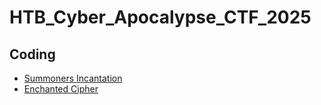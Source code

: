 # HTB_Cyber_Apocalypse_CTF_2025

## Coding

+ [Summoners Incantation](./Coding/summoners_incantation.md)
+ [Enchanted Cipher](./Coding/enchanted_cipher.md)